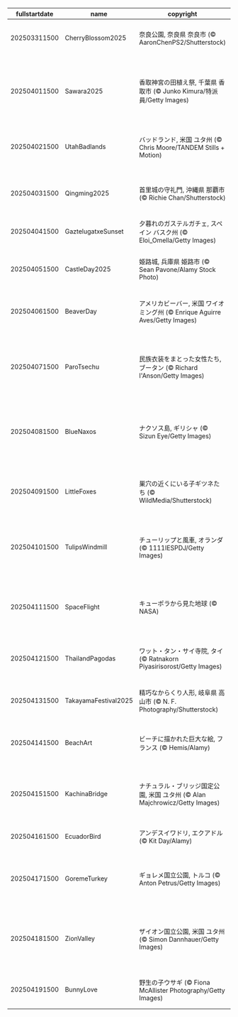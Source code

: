 |fullstartdate|name|copyright|title|image|
|--|--|--|--|--|
202503311500|CherryBlossom2025|奈良公園, 奈良県 奈良市 (© AaronChenPS2/Shutterstock)|今日は年度初日|![](/ja-JP/2025/04/202503311500CherryBlossom2025.jpg)|
||||![](/ja-JP/2025/04/.jpg)|
202504011500|Sawara2025|香取神宮の田植え祭, 千葉県 香取市 (© Junko Kimura/特派員/Getty Images)|苗を植える早乙女手代|![](/ja-JP/2025/04/202504011500Sawara2025.jpg)|
202504021500|UtahBadlands|バッドランド, 米国 ユタ州 (© Chris Moore/TANDEM Stills + Motion)|荒々しい岩山が広がる不毛の地|![](/ja-JP/2025/04/202504021500UtahBadlands.jpg)|
202504031500|Qingming2025|首里城の守礼門, 沖縄県 那覇市 (© Richie Chan/Shutterstock)|今日は清明|![](/ja-JP/2025/04/202504031500Qingming2025.jpg)|
202504041500|GaztelugatxeSunset|夕暮れのガステルガチェ, スペイン バスク州 (© Eloi_Omella/Getty Images)|島に建つ小さな礼拝堂|![](/ja-JP/2025/04/202504041500GaztelugatxeSunset.jpg)|
202504051500|CastleDay2025|姫路城, 兵庫県 姫路市 (© Sean Pavone/Alamy Stock Photo)|今日は城の日|![](/ja-JP/2025/04/202504051500CastleDay2025.jpg)|
202504061500|BeaverDay|アメリカビーバー, 米国 ワイオミング州 (© Enrique Aguirre Aves/Getty Images)|今日は国際ビーバーデー|![](/ja-JP/2025/04/202504061500BeaverDay.jpg)|
202504071500|ParoTsechu|民族衣装をまとった女性たち, ブータン (© Richard I'Anson/Getty Images)|今日はパロ・ツェチュ祭|![](/ja-JP/2025/04/202504071500ParoTsechu.jpg)|
202504081500|BlueNaxos|ナクソス島, ギリシャ (© Sizun Eye/Getty Images)|ギリシャ神話に登場する伝説の島|![](/ja-JP/2025/04/202504081500BlueNaxos.jpg)|
202504091500|LittleFoxes|巣穴の近くにいる子ギツネたち (© WildMedia/Shutterstock)|今日は兄弟姉妹の日|![](/ja-JP/2025/04/202504091500LittleFoxes.jpg)|
202504101500|TulipsWindmill|チューリップと風車, オランダ (© 1111IESPDJ/Getty Images)|一面に咲き誇るピンクの花畑|![](/ja-JP/2025/04/202504101500TulipsWindmill.jpg)|
202504111500|SpaceFlight|キューポラから見た地球 (© NASA)|今日は世界宇宙飛行の日|![](/ja-JP/2025/04/202504111500SpaceFlight.jpg)|
202504121500|ThailandPagodas|ワット・タン・サイ寺院, タイ (© Ratnakorn Piyasirisorost/Getty Images)|今日はタイの旧正月|![](/ja-JP/2025/04/202504121500ThailandPagodas.jpg)|
202504131500|TakayamaFestival2025|精巧なからくり人形, 岐阜県 高山市 (© N. F. Photography/Shutterstock)|今日は春の山王祭|![](/ja-JP/2025/04/202504131500TakayamaFestival2025.jpg)|
202504141500|BeachArt|ビーチに描かれた巨大な絵, フランス (© Hemis/Alamy)|今日は世界芸術の日|![](/ja-JP/2025/04/202504141500BeachArt.jpg)|
202504151500|KachinaBridge|ナチュラル・ブリッジ国定公園, 米国 ユタ州 (© Alan Majchrowicz/Getty Images)|自然が作り上げた岩の橋|![](/ja-JP/2025/04/202504151500KachinaBridge.jpg)|
202504161500|EcuadorBird|アンデスイワドリ, エクアドル (© Kit Day/Alamy)|明るく赤い鳥|![](/ja-JP/2025/04/202504161500EcuadorBird.jpg)|
202504171500|GoremeTurkey|ギョレメ国立公園, トルコ (© Anton Petrus/Getty Images)|今日は「世界遺産の日」|![](/ja-JP/2025/04/202504171500GoremeTurkey.jpg)|
202504181500|ZionValley|ザイオン国立公園, 米国 ユタ州 (© Simon Dannhauer/Getty Images)|今日から米国の国立公園週間|![](/ja-JP/2025/04/202504181500ZionValley.jpg)|
202504191500|BunnyLove|野生の子ウサギ (© Fiona McAllister Photography/Getty Images)|今日はイースター|![](/ja-JP/2025/04/202504191500BunnyLove.jpg)|
